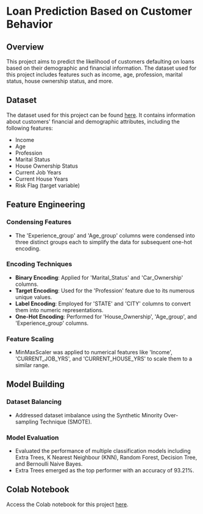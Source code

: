 # Loan Prediction Based on Customer Behavior

## Overview

This project aims to predict the likelihood of customers defaulting on loans based on their demographic and financial information. The dataset used for this project includes features such as income, age, profession, marital status, house ownership status, and more.

## Dataset

The dataset used for this project can be found [here](https://link-to-dataset.com). It contains information about customers' financial and demographic attributes, including the following features:
- Income
- Age
- Profession
- Marital Status
- House Ownership Status
- Current Job Years
- Current House Years
- Risk Flag (target variable)

## Feature Engineering

### Condensing Features
- The 'Experience_group' and 'Age_group' columns were condensed into three distinct groups each to simplify the data for subsequent one-hot encoding.

### Encoding Techniques
- **Binary Encoding**: Applied for 'Marital_Status' and 'Car_Ownership' columns.
- **Target Encoding**: Used for the 'Profession' feature due to its numerous unique values.
- **Label Encoding**: Employed for 'STATE' and 'CITY' columns to convert them into numeric representations.
- **One-Hot Encoding**: Performed for 'House_Ownership', 'Age_group', and 'Experience_group' columns.

### Feature Scaling
- MinMaxScaler was applied to numerical features like 'Income', 'CURRENT_JOB_YRS', and 'CURRENT_HOUSE_YRS' to scale them to a similar range.

## Model Building

### Dataset Balancing
- Addressed dataset imbalance using the Synthetic Minority Over-sampling Technique (SMOTE).

### Model Evaluation
- Evaluated the performance of multiple classification models including Extra Trees, K Nearest Neighbour (KNN), Random Forest, Decision Tree, and Bernoulli Naive Bayes.
- Extra Trees emerged as the top performer with an accuracy of 93.21%.

## Colab Notebook

Access the Colab notebook for this project [here](https://colab.research.google.com/drive/1uCEu6eL5rohkxPqqWJAjg7ZS4YQ-U5eJ#printMode=true).
